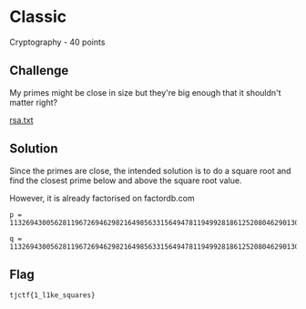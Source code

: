 # Classic
Cryptography - 40 points

## Challenge 

My primes might be close in size but they're big enough that it shouldn't matter right? 

[rsa.txt](6bd24f59c2861c8f62358d17d677812bc079876f6951c22d13f396bbf1059cca_rsa.txt)


## Solution

Since the primes are close, the intended solution is to do a square root and find the closest prime below and above the square root value.

However, it is already factorised on factordb.com

	p = 11326943005628119672694629821649856331564947811949928186125208046290130000912120768861173564277210907403841603312764378561200102283658817695884193223692869

	q = 11326943005628119672694629821649856331564947811949928186125208046290130000912216246378177299696220728414241927034282796937320547048361486068608744598351187

## Flag

	tjctf{1_l1ke_squares}